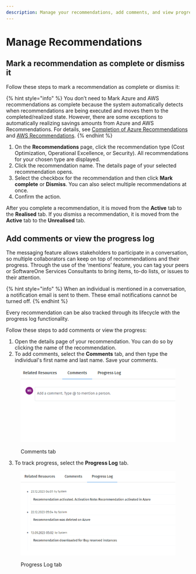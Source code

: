 ```yaml
---
description: Manage your recommendations, add comments, and view progress logs.
---
```


# Manage Recommendations

## Mark a recommendation as complete or dismiss it

Follow these steps to mark a recommendation as complete or dismiss it:

{% hint style="info" %}
You don’t need to Mark Azure and AWS recommendations as complete because the system automatically detects when recommendations are being executed and moves them to the completed/realized state. However, there are some exceptions to automatically realizing savings amounts from Azure and AWS Recommendations. For details, see [Completion of Azure Recommendations](manage-recommendations.md#completion-of-azure-recommendations) and [AWS Recommendations](manage-recommendations.md#aws-recommendations).
{% endhint %}

1. On the **Recommendations** page, click the recommendation type (Cost Optimization, Operational Excellence, or Security). All recommendations for your chosen type are displayed.
2. Click the recommendation name. The details page of your selected recommendation opens.
3. Select the checkbox for the recommendation and then click **Mark complete** or **Dismiss**. You can also select multiple recommendations at once.&#x20;
4. Confirm the action. &#x20;

After you complete a recommendation, it is moved from the **Active** tab to the **Realised** tab. If you dismiss a recommendation, it is moved from the **Active** tab to the **Unrealised** tab.

## Add comments or view the progress log

The messaging feature allows stakeholders to participate in a conversation, so multiple collaborators can keep on top of recommendations and their progress. Through the use of the ‘mentions’ feature, you can tag your peers or SoftwareOne Services Consultants to bring items, to-do lists, or issues to their attention.

{% hint style="info" %}
When an individual is mentioned in a conversation, a notification email is sent to them. These email notifications cannot be turned off.
{% endhint %}

Every recommendation can be also tracked through its lifecycle with the progress log functionality.&#x20;

Follow these steps to add comments or view the progress:

1. Open the details page of your recommendation. You can do so by clicking the name of the recommendation.
2. To add comments, select the **Comments** tab, and then type the individual's first name and last name. Save your comments.

<figure><img src="../../../.gitbook/assets/image (872).png" alt=""><figcaption><p>Comments tab</p></figcaption></figure>

3. To track progress, select the **Progress Log** tab.

<figure><img src="../../../.gitbook/assets/image (873).png" alt=""><figcaption><p>Progress Log tab</p></figcaption></figure>
